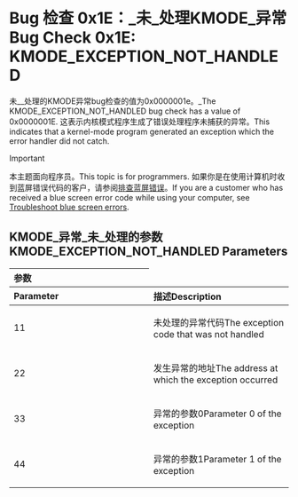 # <a name="bug-check-0x1e-kmode_exception_not_handled"></a><span data-ttu-id="06e38-106">Bug 检查 0x1E：\_未\_处理KMODE\_异常</span><span class="sxs-lookup"><span data-stu-id="06e38-106">Bug Check 0x1E: KMODE\_EXCEPTION\_NOT\_HANDLED</span></span>


<span data-ttu-id="06e38-107">未\_\_处理的KMODE异常bug检查的值为0x0000001e。\_</span><span class="sxs-lookup"><span data-stu-id="06e38-107">The KMODE\_EXCEPTION\_NOT\_HANDLED bug check has a value of 0x0000001E.</span></span> <span data-ttu-id="06e38-108">这表示内核模式程序生成了错误处理程序未捕获的异常。</span><span class="sxs-lookup"><span data-stu-id="06e38-108">This indicates that a kernel-mode program generated an exception which the error handler did not catch.</span></span>

> [!IMPORTANT]
> <span data-ttu-id="06e38-109">本主题面向程序员。</span><span class="sxs-lookup"><span data-stu-id="06e38-109">This topic is for programmers.</span></span> <span data-ttu-id="06e38-110">如果你是在使用计算机时收到蓝屏错误代码的客户，请参阅[排查蓝屏错误](https://www.windows.com/stopcode)。</span><span class="sxs-lookup"><span data-stu-id="06e38-110">If you are a customer who has received a blue screen error code while using your computer, see [Troubleshoot blue screen errors](https://www.windows.com/stopcode).</span></span>


## <a name="kmode_exception_not_handled-parameters"></a><span data-ttu-id="06e38-111">KMODE\_异常\_未\_处理的参数</span><span class="sxs-lookup"><span data-stu-id="06e38-111">KMODE\_EXCEPTION\_NOT\_HANDLED Parameters</span></span>


<table><span data-ttu-id="06e38-112">  
<colgroup>  
<col width="50%" />  
<col width="50%" />  
</colgroup>  
<thead>  
<tr class="header">  
<th align="left">参数</span><span class="sxs-lookup"><span data-stu-id="06e38-112">  
<colgroup>  
<col width="50%" />  
<col width="50%" />  
</colgroup>  
<thead>  
<tr class="header">  
<th align="left">Parameter</span></span></th>  
<th align="left"><span data-ttu-id="06e38-113">描述</span><span class="sxs-lookup"><span data-stu-id="06e38-113">Description</span></span></th>  
</tr>  
</thead>  
<tbody>
<tr class="odd">
<td align="left"><p><span data-ttu-id="06e38-114">1</span><span class="sxs-lookup"><span data-stu-id="06e38-114">1</span></span></p></td>
<td align="left"><p><span data-ttu-id="06e38-115">未处理的异常代码</span><span class="sxs-lookup"><span data-stu-id="06e38-115">The exception code that was not handled</span></span></p></td>
</tr>
<tr class="even">
<td align="left"><p><span data-ttu-id="06e38-116">2</span><span class="sxs-lookup"><span data-stu-id="06e38-116">2</span></span></p></td>
<td align="left"><p><span data-ttu-id="06e38-117">发生异常的地址</span><span class="sxs-lookup"><span data-stu-id="06e38-117">The address at which the exception occurred</span></span></p></td>
</tr>
<tr class="odd">
<td align="left"><p><span data-ttu-id="06e38-118">3</span><span class="sxs-lookup"><span data-stu-id="06e38-118">3</span></span></p></td>
<td align="left"><p><span data-ttu-id="06e38-119">异常的参数0</span><span class="sxs-lookup"><span data-stu-id="06e38-119">Parameter 0 of the exception</span></span></p></td>
</tr>
<tr class="even">
<td align="left"><p><span data-ttu-id="06e38-120">4</span><span class="sxs-lookup"><span data-stu-id="06e38-120">4</span></span></p></td>
<td align="left"><p><span data-ttu-id="06e38-121">异常的参数1</span><span class="sxs-lookup"><span data-stu-id="06e38-121">Parameter 1 of the exception</span></span></p></td>
</tr>
</tbody>
</table>
